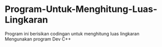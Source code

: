 # Program-Untuk-Menghitung-Luas-Lingkaran
Program ini berisikan codingan untuk menghitung luas lingkaran
Mengunakan program Dev C++
